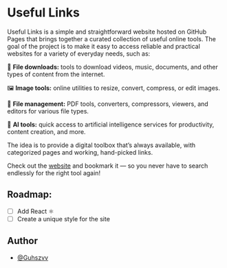 # Useful Links

Useful Links is a simple and straightforward website hosted on GitHub Pages that brings together a curated collection of useful online tools. The goal of the project is to make it easy to access reliable and practical websites for a variety of everyday needs, such as:

🔗 **File downloads:** tools to download videos, music, documents, and other types of content from the internet.

🖼️ **Image tools:** online utilities to resize, convert, compress, or edit images.

📁 **File management:** PDF tools, converters, compressors, viewers, and editors for various file types.

🤖 **AI tools:** quick access to artificial intelligence services for productivity, content creation, and more.

The idea is to provide a digital toolbox that’s always available, with categorized pages and working, hand-picked links.

Check out the [website](https://guhszvv.github.io/Useful-links/) and bookmark it — so you never have to search endlessly for the right tool again!

## Roadmap: 

 - [ ] Add React ⚛
 - [ ] Create a unique style for the site

## Author

- [@Guhszvv](https://github.com/Guhszvv)
